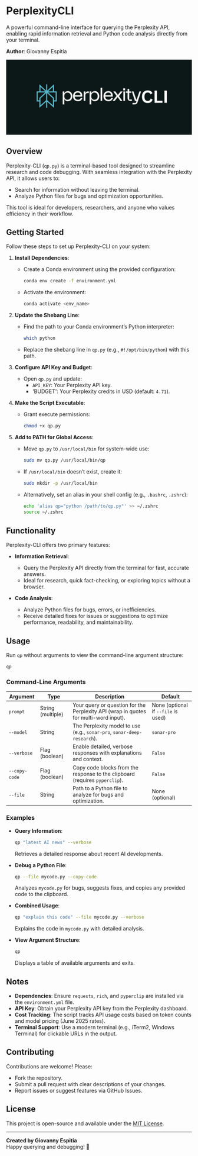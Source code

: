 # PerplexityCLI

A powerful command-line interface for querying the Perplexity API, enabling rapid information retrieval and Python code analysis directly from your terminal.

**Author**: Giovanny Espitia

![Perplexity-CLI Banner](./docs/assets/banner.png)

## Overview

Perplexity-CLI (`qp.py`) is a terminal-based tool designed to streamline research and code debugging. With seamless integration with the Perplexity API, it allows users to:
- Search for information without leaving the terminal.
- Analyze Python files for bugs and optimization opportunities.

This tool is ideal for developers, researchers, and anyone who values efficiency in their workflow.

## Getting Started

Follow these steps to set up Perplexity-CLI on your system:

1. **Install Dependencies**:
   - Create a Conda environment using the provided configuration:
     ```bash
     conda env create -f environment.yml
     ```
   - Activate the environment:
     ```bash
     conda activate <env_name>
     ```

2. **Update the Shebang Line**:
   - Find the path to your Conda environment’s Python interpreter:
     ```bash
     which python
     ```
   - Replace the shebang line in `qp.py` (e.g., `#!/opt/bin/python`) with this path.

3. **Configure API Key and Budget**:
   - Open `qp.py` and update:
     - `API_KEY`: Your Perplexity API key.
     - 'BUDGET': Your Perplexity credits in USD (default: `4.71`).

4. **Make the Script Executable**:
   - Grant execute permissions:
     ```bash
     chmod +x qp.py
     ```

5. **Add to PATH for Global Access**:
   - Move `qp.py` to `/usr/local/bin` for system-wide use:
     ```bash
     sudo mv qp.py /usr/local/bin/qp
     ```
   - If `/usr/local/bin` doesn’t exist, create it:
     ```bash
     sudo mkdir -p /usr/local/bin
     ```
   - Alternatively, set an alias in your shell config (e.g., `.bashrc`, `.zshrc`):
     ```bash
     echo 'alias qp="python /path/to/qp.py"' >> ~/.zshrc
     source ~/.zshrc
     ```

## Functionality

Perplexity-CLI offers two primary features:

- **Information Retrieval**:
  - Query the Perplexity API directly from the terminal for fast, accurate answers.
  - Ideal for research, quick fact-checking, or exploring topics without a browser.

- **Code Analysis**:
  - Analyze Python files for bugs, errors, or inefficiencies.
  - Receive detailed fixes for issues or suggestions to optimize performance, readability, and maintainability.

## Usage

Run `qp` without arguments to view the command-line argument structure:

```bash
qp
```

### Command-Line Arguments

| Argument     | Type            | Description                                                                 | Default                     |
|--------------|-----------------|-----------------------------------------------------------------------------|-----------------------------|
| `prompt`     | String (multiple) | Your query or question for the Perplexity API (wrap in quotes for multi-word input). | None (optional if `--file` is used) |
| `--model`    | String          | The Perplexity model to use (e.g., `sonar-pro`, `sonar-deep-research`).      | `sonar-pro`                 |
| `--verbose`  | Flag (boolean)  | Enable detailed, verbose responses with explanations and context.            | `False`                     |
| `--copy-code`| Flag (boolean)  | Copy code blocks from the response to the clipboard (requires `pyperclip`).  | `False`                     |
| `--file`     | String          | Path to a Python file to analyze for bugs and optimization.                  | None (optional)             |

### Examples

- **Query Information**:
  ```bash
  qp "latest AI news" --verbose
  ```
  Retrieves a detailed response about recent AI developments.

- **Debug a Python File**:
  ```bash
  qp --file mycode.py --copy-code
  ```
  Analyzes `mycode.py` for bugs, suggests fixes, and copies any provided code to the clipboard.

- **Combined Usage**:
  ```bash
  qp "explain this code" --file mycode.py --verbose
  ```
  Explains the code in `mycode.py` with detailed analysis.

- **View Argument Structure**:
  ```bash
  qp
  ```
  Displays a table of available arguments and exits.

## Notes

- **Dependencies**: Ensure `requests`, `rich`, and `pyperclip` are installed via the `environment.yml` file.
- **API Key**: Obtain your Perplexity API key from the Perplexity dashboard.
- **Cost Tracking**: The script tracks API usage costs based on token counts and model pricing (June 2025 rates).
- **Terminal Support**: Use a modern terminal (e.g., iTerm2, Windows Terminal) for clickable URLs in the output.

## Contributing

Contributions are welcome! Please:
- Fork the repository.
- Submit a pull request with clear descriptions of your changes.
- Report issues or suggest features via GitHub Issues.

## License

This project is open-source and available under the [MIT License](LICENSE).

---

**Created by Giovanny Espitia**  
Happy querying and debugging! 🚀
